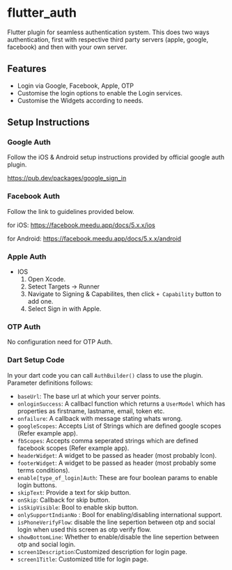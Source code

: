 # flutter_auth

Flutter plugin for seamless authentication system. This does two ways authentication, first with respective third party servers (apple, google, facebook) and then with your own server.

## Features

- Login via Google, Facebook, Apple, OTP
- Customise the login options to enable the Login services.
- Customise the Widgets according to needs.

## Setup Instructions

### Google Auth

Follow the iOS & Android setup instructions provided by official google auth plugin.

https://pub.dev/packages/google_sign_in

### Facebook Auth

Follow the link to guidelines provided below.

for iOS:
https://facebook.meedu.app/docs/5.x.x/ios

for Android:
https://facebook.meedu.app/docs/5.x.x/android

### Apple Auth

- IOS
  1. Open Xcode.
  2. Setect Targets -> Runner
  3. Navigate to Signing & Capabilites, then click `+ Capability` button to add one.
  4. Select Sign in with Apple.

### OTP Auth

No configuration need for OTP Auth.

### Dart Setup Code

In your dart code you can call `AuthBuilder()` class to use the plugin. Parameter definitions follows:

- `baseUrl`: The base url at which your server points.
- `onloginSuccess`: A callbacl function which returns a `UserModel` which has properties as firstname, lastname, email, token etc.
- `onfailure`: A callback with message stating whats wrong.
- `googleScopes`: Accepts List of Strings which are defined google scopes (Refer example app).
- `fbScopes`: Accepts comma seperated strings which are defined facebook scopes (Refer example app).
- `headerWidget`: A widget to be passed as header (most probably Icon).
- `footerWidget`: A widget to be passed as header (most probably some terms conditions).
- `enable[type_of_login]Auth`: These are four boolean params to enable login buttons.
- `skipText`: Provide a text for skip button.
- `onSkip`: Callback for skip button.
- `isSkipVisible`: Bool to enable skip button.
- `onlySupportIndianNo` : Bool for enabling/disabling international support.
- `isPhoneVerifyFlow`: disable the line sepertion between otp and social login when used this screen as otp verify flow.
- `showBottomLine`: Whether to enable/disable the line sepertion between otp and social login.
- `screen1Description`:Customized description for login page.
- `screen1Title`: Customized title for login page.


